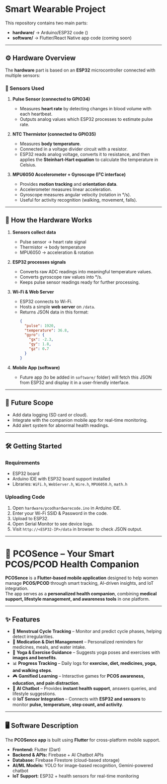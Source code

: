 # Smart Wearable Project

This repository contains two main parts:

- **hardware/** → Arduino/ESP32 code ()
- **software/** → Flutter/React Native app code (coming soon)



---

## ⚙️ Hardware Overview

The **hardware** part is based on an **ESP32** microcontroller connected with multiple sensors:

### 🔹 Sensors Used
1. **Pulse Sensor (connected to GPIO34)**  
   - Measures **heart rate** by detecting changes in blood volume with each heartbeat.  
   - Outputs analog values which ESP32 processes to estimate pulse rate.  

2. **NTC Thermistor (connected to GPIO35)**  
   - Measures **body temperature**.  
   - Connected in a voltage divider circuit with a resistor.  
   - ESP32 reads analog voltage, converts it to resistance, and then applies the **Steinhart-Hart equation** to calculate the temperature in Celsius.  

3. **MPU6050 Accelerometer + Gyroscope (I²C interface)**  
   - Provides **motion tracking** and **orientation data**.  
   - Accelerometer measures linear acceleration.  
   - Gyroscope measures angular velocity (rotation in °/s).  
   - Useful for activity recognition (walking, movement, falls).  

---

## 🔄 How the Hardware Works

1. **Sensors collect data**  
   - Pulse sensor → heart rate signal  
   - Thermistor → body temperature  
   - MPU6050 → acceleration & rotation  

2. **ESP32 processes signals**  
   - Converts raw ADC readings into meaningful temperature values.  
   - Converts gyroscope raw values into °/s.  
   - Keeps pulse sensor readings ready for further processing.  

3. **Wi-Fi & Web Server**  
   - ESP32 connects to Wi-Fi.  
   - Hosts a simple **web server** on `/data`.  
   - Returns JSON data in this format:
     ```json
     {
       "pulse": 1920,
       "temperature": 36.8,
       "gyro": {
         "gx": -2.3,
         "gy": 1.8,
         "gz": 0.7
       }
     }
     ```

4. **Mobile App (software)**  
   - Future app (to be added in `software/` folder) will fetch this JSON from ESP32 and display it in a user-friendly interface.  

---

## 🚀 Future Scope
- Add data logging (SD card or cloud).  
- Integrate with the companion mobile app for real-time monitoring.  
- Add alert system for abnormal health readings.  

---


## 🛠️ Getting Started

### Requirements
- ESP32 board  
- Arduino IDE with ESP32 board support installed  
- Libraries: `WiFi.h`, `WebServer.h`, `Wire.h`, `MPU6050.h`, `math.h`

### Uploading Code
1. Open `hardware/pcodhardwarecode.ino` in Arduino IDE.  
2. Enter your Wi-Fi SSID & Password in the code.  
3. Upload to ESP32.  
4. Open Serial Monitor to see device logs.  
5. Visit `http://<ESP32-IP>/data` in browser to check JSON output.  

---

🌸 **PCOSence – Your Smart PCOS/PCOD Health Companion**
=======================================================

**PCOSence** is a **Flutter-based mobile application** designed to help women manage **PCOS/PCOD** through smart tracking, AI-driven insights, and IoT integration.  
The app serves as a **personalized health companion**, combining **medical support, lifestyle management, and awareness tools** in one platform.  

* * *

✨ **Features**
--------------

* 📅 **Menstrual Cycle Tracking** – Monitor and predict cycle phases, helping detect irregularities.  
* 💊 **Medication & Diet Management** – Personalized reminders for medicines, meals, and water intake.  
* 🧘 **Yoga & Exercise Guidance** – Suggests yoga poses and exercises with **images and benefits**.  
* 📊 **Progress Tracking** – Daily logs for **exercise, diet, medicines, yoga, and walking steps**.  
* 🎮 **Gamified Learning** – Interactive games for **PCOS awareness, education, and pain distraction**.  
* 🤖 **AI Chatbot** – Provides **instant health support**, answers queries, and lifestyle suggestions.  
* 🌐 **IoT Sensor Integration** – Connects with **ESP32 and sensors** to monitor **pulse, temperature, step count, and activity**.  

* * *

🖥️ **Software Description**
----------------------------

The **PCOSence app** is built using **Flutter** for cross-platform mobile support.  

* **Frontend:** Flutter (Dart)  
* **Backend & APIs:** Firebase + AI Chatbot APIs  
* **Database:** Firebase Firestore (cloud-based storage)  
* **AI/ML Models:** YOLO for image-based recognition, Gemini-powered chatbot  
* **IoT Support:** ESP32 + health sensors for real-time monitoring  


